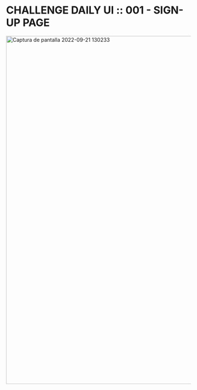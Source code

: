 # CHALLENGE DAILY UI :: 001 - SIGN-UP PAGE

<img width="947" alt="Captura de pantalla 2022-09-21 130233" src="https://user-images.githubusercontent.com/6808728/191507472-5a8507c3-069d-4b84-b08f-56e131fdc731.png">

